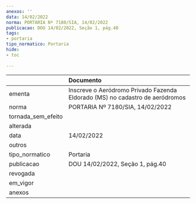 ```yaml
---
anexos: ''
data: 14/02/2022
norma: PORTARIA Nº 7180/SIA, 14/02/2022
publicacao: DOU 14/02/2022, Seção 1, pág.40
tags:
- portaria
tipo_normatico: Portaria
hide: 
- toc 
 
---
```


|                    | Documento                                                                    |
|:-------------------|:-----------------------------------------------------------------------------|
| ementa             | Inscreve o Aeródromo Privado Fazenda Eldorado (MS) no cadastro de aeródromos |
| norma              | PORTARIA Nº 7180/SIA, 14/02/2022                                             |
| tornada_sem_efeito |                                                                              |
| alterada           |                                                                              |
| data               | 14/02/2022                                                                   |
| outros             |                                                                              |
| tipo_normatico     | Portaria                                                                     |
| publicacao         | DOU 14/02/2022, Seção 1, pág.40                                              |
| revogada           |                                                                              |
| em_vigor           |                                                                              |
| anexos             |                                                                              |